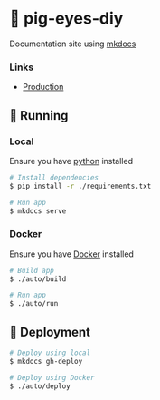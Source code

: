 # :pig: pig-eyes-diy

Documentation site using [mkdocs](https://github.com/mkdocs/mkdocs)

### Links

- [Production](https://ocampco.github.io/pig-eyes-diy/)

## :runner: Running

### Local

Ensure you have [python](https://www.python.org/) installed

```sh
# Install dependencies
$ pip install -r ./requirements.txt

# Run app
$ mkdocs serve
```

### Docker

Ensure you have [Docker](https://www.docker.com/) installed

```sh
# Build app
$ ./auto/build

# Run app
$ ./auto/run
```

## :ship: Deployment

```sh
# Deploy using local
$ mkdocs gh-deploy

# Deploy using Docker
$ ./auto/deploy
```

